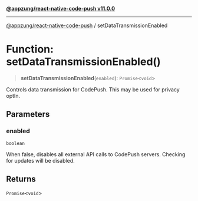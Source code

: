 [**@appzung/react-native-code-push v11.0.0**](../README.md)

---

[@appzung/react-native-code-push](../README.md) / setDataTransmissionEnabled

# Function: setDataTransmissionEnabled()

> **setDataTransmissionEnabled**(`enabled`): `Promise`\<`void`\>

Controls data transmission for CodePush. This may be used for privacy optIn.

## Parameters

### enabled

`boolean`

When false, disables all external API calls to CodePush servers. Checking for updates will be disabled.

## Returns

`Promise`\<`void`\>
